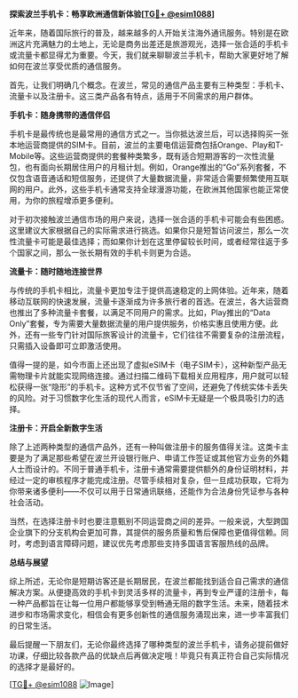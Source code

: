 **探索波兰手机卡：畅享欧洲通信新体验[[TG💪+ @esim1088](https://t.me/s/esim1088)]**

近年来，随着国际旅行的普及，越来越多的人开始关注海外通讯服务。特别是在欧洲这片充满魅力的土地上，无论是商务出差还是旅游观光，选择一张合适的手机卡或流量卡都显得尤为重要。今天，我们就来聊聊波兰手机卡，帮助大家更好地了解如何在波兰享受优质的通信服务。

首先，让我们明确几个概念。在波兰，常见的通信产品主要有三种类型：手机卡、流量卡以及注册卡。这三类产品各有特点，适用于不同需求的用户群体。

**手机卡：随身携带的通信伴侣**

手机卡是最传统也是最常用的通信方式之一。当你抵达波兰后，可以选择购买一张本地运营商提供的SIM卡。目前，波兰的主要电信运营商包括Orange、Play和T-Mobile等。这些运营商提供的套餐种类繁多，既有适合短期游客的一次性流量包，也有面向长期居住用户的月租计划。例如，Orange推出的“Go”系列套餐，不仅包含语音通话和短信服务，还提供了大量数据流量，非常适合需要频繁使用互联网的用户。此外，这些手机卡通常支持全球漫游功能，在欧洲其他国家也能正常使用，为你的旅程增添更多便利。

对于初次接触波兰通信市场的用户来说，选择一张合适的手机卡可能会有些困惑。这里建议大家根据自己的实际需求进行挑选。如果你只是短暂访问波兰，那么一次性流量卡可能是最佳选择；而如果你计划在这里停留较长时间，或者经常往返于多个国家之间，那么一张长期有效的手机卡则更为合适。

**流量卡：随时随地连接世界**

与传统的手机卡相比，流量卡更加专注于提供高速稳定的上网体验。近年来，随着移动互联网的快速发展，流量卡逐渐成为许多旅行者的首选。在波兰，各大运营商也推出了多种流量卡套餐，以满足不同用户的需求。比如，Play推出的“Data Only”套餐，专为需要大量数据流量的用户提供服务，价格实惠且使用方便。此外，还有一些专门针对国际旅客设计的流量卡，它们往往不需要复杂的注册流程，只需插入设备即可立即激活使用。

值得一提的是，如今市面上还出现了虚拟eSIM卡（电子SIM卡），这种新型产品无需物理卡片就能实现网络连接。通过扫描二维码下载相关应用程序，用户就可以轻松获得一张“隐形”的手机卡。这种方式不仅节省了空间，还避免了传统实体卡丢失的风险。对于习惯数字化生活的现代人而言，eSIM卡无疑是一个极具吸引力的选择。

**注册卡：开启全新数字生活**

除了上述两种类型的通信产品外，还有一种叫做注册卡的服务值得关注。这类卡主要是为了满足那些希望在波兰开设银行账户、申请工作签证或其他官方业务的外籍人士而设计的。不同于普通手机卡，注册卡通常需要提供额外的身份证明材料，并经过一定的审核程序才能完成注册。尽管手续相对复杂，但一旦成功获取，它将为你带来诸多便利——不仅可以用于日常通讯联络，还能作为合法身份凭证参与各种社会活动。

当然，在选择注册卡时也要注意甄别不同运营商之间的差异。一般来说，大型跨国企业旗下的分支机构会更加可靠，其提供的服务质量和售后保障也更值得信赖。同时，考虑到语言障碍问题，建议优先考虑那些支持多国语言客服热线的品牌。

**总结与展望**

综上所述，无论你是短期访客还是长期居民，在波兰都能找到适合自己需求的通信解决方案。从便捷高效的手机卡到灵活多样的流量卡，再到专业严谨的注册卡，每一种产品都旨在让每一位用户都能够享受到畅通无阻的数字生活。未来，随着技术进步和市场需求变化，相信会有更多创新性的通信服务涌现出来，进一步丰富我们的日常生活。

最后提醒一下朋友们，无论你最终选择了哪种类型的波兰手机卡，请务必提前做好功课，仔细比较各款产品的优缺点后再做决定哦！毕竟只有真正符合自己实际情况的选择才是最好的。

[[TG💪+ @esim1088](https://t.me/s/esim1088) ![Image](https://i.postimg.cc/4NQfJmqS/Snipaste-2025-05-13-00-14-12.png)]